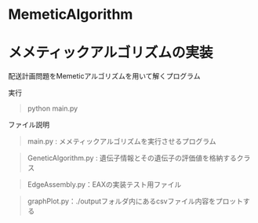 MemeticAlgorithm
===============

# メメティックアルゴリズムの実装

配送計画問題をMemeticアルゴリズムを用いて解くプログラム

実行
> python main.py


ファイル説明
> main.py : メメティックアルゴリズムを実行させるプログラム

> GeneticAlgorithm.py : 遺伝子情報とその遺伝子の評価値を格納するクラス

> EdgeAssembly.py：EAXの実装テスト用ファイル

> graphPlot.py：./outputフォルダ内にあるcsvファイル内容をプロットする
